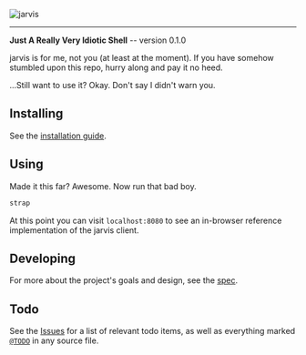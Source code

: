 ![jarvis](https://raw.github.com/willyg302/jarvis/master/media/jarvis-logo.png "Sometimes you have to run before you can walk")

---

**Just A Really Very Idiotic Shell** -- version 0.1.0

jarvis is for me, not you (at least at the moment). If you have somehow stumbled upon this repo, hurry along and pay it no heed.

...Still want to use it? Okay. Don't say I didn't warn you.

## Installing

See the [installation guide](docs/installation-guide.md).

## Using

Made it this far? Awesome. Now run that bad boy.

```bash
strap
```

At this point you can visit `localhost:8080` to see an in-browser reference implementation of the jarvis client.

## Developing

For more about the project's goals and design, see the [spec](docs/spec.md).

## Todo

See the [Issues](https://github.com/willyg302/jarvis/issues) for a list of relevant todo items, as well as everything marked [`@TODO`](https://github.com/willyg302/jarvis/search?q=%22%40TODO%22) in any source file.
